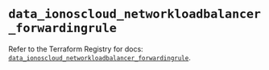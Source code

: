 # `data_ionoscloud_networkloadbalancer_forwardingrule`

Refer to the Terraform Registry for docs: [`data_ionoscloud_networkloadbalancer_forwardingrule`](https://registry.terraform.io/providers/ionos-cloud/ionoscloud/6.6.7/docs/data-sources/networkloadbalancer_forwardingrule).
